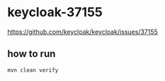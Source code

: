 # keycloak-37155
https://github.com/keycloak/keycloak/issues/37155

## how to run 

`mvn clean verify`
